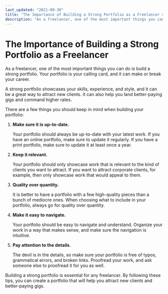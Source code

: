 ```yaml
---
last_updated: "2021-09-30"
title: "The Importance of Building a Strong Portfolio as a Freelancer 🌐"
description: "As a freelancer, one of the most important things you can do is build a strong portfolio. Your portfolio is your calling card, and it can make or break your career."
---
```


# The Importance of Building a Strong Portfolio as a Freelancer

As a freelancer, one of the most important things you can do is build a strong portfolio. Your portfolio is your calling card, and it can make or break your career.

A strong portfolio showcases your skills, experience, and style, and it can be a great way to attract new clients. It can also help you land better-paying gigs and command higher rates.

There are a few things you should keep in mind when building your portfolio:

1. **Make sure it is up-to-date.**

    Your portfolio should always be up-to-date with your latest work. If you have an online portfolio, make sure to update it regularly. If you have a print portfolio, make sure to update it at least once a year.

2. **Keep it relevant.**

    Your portfolio should only showcase work that is relevant to the kind of clients you want to attract. If you want to attract corporate clients, for example, then only showcase work that would appeal to them.

3. **Quality over quantity.**

    It is better to have a portfolio with a few high-quality pieces than a bunch of mediocre ones. When choosing what to include in your portfolio, always go for quality over quantity.

4. **Make it easy to navigate.**

    Your portfolio should be easy to navigate and understand. Organize your work in a way that makes sense, and make sure the navigation is intuitive.

5. **Pay attention to the details.**

    The devil is in the details, so make sure your portfolio is free of typos, grammatical errors, and broken links. Proofread your work, and ask someone else to proofread it for you as well.

Building a strong portfolio is essential for any freelancer. By following these tips, you can create a portfolio that will help you attract new clients and better-paying gigs.
